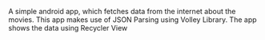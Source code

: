 A simple android app, which fetches data from the internet about the movies. This app makes use of JSON Parsing using Volley Library. The app shows the data using Recycler View
